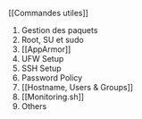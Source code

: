 [[Commandes utiles]]
1. Gestion des paquets
2. Root, SU et sudo
3. [[AppArmor]]
4. UFW Setup
5. SSH Setup
6. Password Policy
7. [[Hostname, Users & Groups]]
8. [[Monitoring.sh]]
9. Others